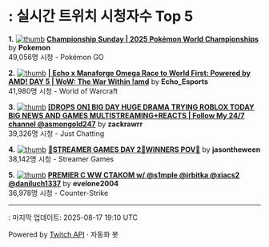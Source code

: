 # : 실시간 트위치 시청자수 Top 5

**1.** [![thumb](https://static-cdn.jtvnw.net/previews-ttv/live_user_pokemon-320x180.jpg)](https://twitch.tv/Pokemon)
**[Championship Sunday | 2025 Pokémon World Championships](https://twitch.tv/Pokemon)** by **Pokemon**<br>49,056명 시청  - Pokémon GO

**2.** [![thumb](https://static-cdn.jtvnw.net/previews-ttv/live_user_echo_esports-320x180.jpg)](https://twitch.tv/Echo_Esports)
**[| Echo x Manaforge Omega Race to World First: Powered by AMD!  DAY 5 | WoW: The War Within !amd](https://twitch.tv/Echo_Esports)** by **Echo_Esports**<br>41,980명 시청  - World of Warcraft

**3.** [![thumb](https://static-cdn.jtvnw.net/previews-ttv/live_user_zackrawrr-320x180.jpg)](https://twitch.tv/zackrawrr)
**[[DROPS ON] BIG DAY HUGE DRAMA TRYING ROBLOX TODAY BIG NEWS AND GAMES MULTISTREAMING+REACTS | Follow My 24/7 channel @asmongold247](https://twitch.tv/zackrawrr)** by **zackrawrr**<br>39,326명 시청  - Just Chatting

**4.** [![thumb](https://static-cdn.jtvnw.net/previews-ttv/live_user_jasontheween-320x180.jpg)](https://twitch.tv/jasontheween)
**[🔴STREAMER GAMES DAY 2🔴WINNERS POV🔴](https://twitch.tv/jasontheween)** by **jasontheween**<br>38,142명 시청  - Streamer Games

**5.** [![thumb](https://static-cdn.jtvnw.net/previews-ttv/live_user_evelone2004-320x180.jpg)](https://twitch.tv/evelone2004)
**[PREMIER C WW СТАКОМ w/ @s1mple @irbitka @xiacs2 @daniluch1337](https://twitch.tv/evelone2004)** by **evelone2004**<br>36,978명 시청  - Counter-Strike


---
: 마지막 업데이트: 2025-08-17 19:10 UTC

Powered by [Twitch API](https://dev.twitch.tv/docs/api/reference) · 자동화 봇